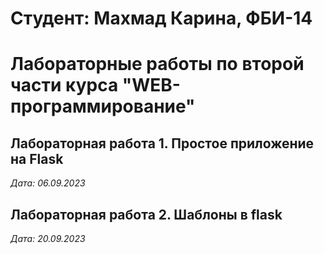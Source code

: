 # Студент: Махмад Карина, ФБИ-14

# Лабораторные работы по второй части курса "WEB-программирование" 

## Лабораторная работа 1. Простое приложение на Flask 

*Дата: 06.09.2023*

## Лабораторная работа 2. Шаблоны в flask

*Дата: 20.09.2023*
